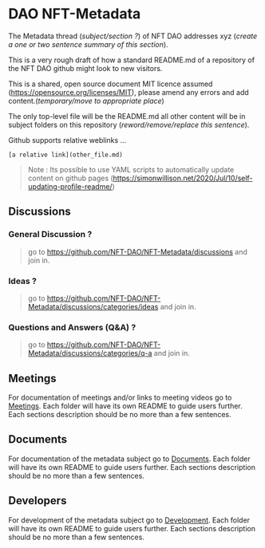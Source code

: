 # DAO NFT-Metadata

The Metadata thread (*subject/section ?*) of NFT DAO addresses xyz (*create a one or two sentence summary of this section*). 

This is a very rough draft of how a standard README.md of a repository of the NFT DAO github might look to new visitors. 

This is a shared, open source document MIT licence assumed (https://opensource.org/licenses/MIT), please amend any errors and add content.(*temporary/move to appropriate place*)

The only top-level file will be the README.md all other content will be in subject folders on this repository (*reword/remove/replace this sentence*).

Github supports relative weblinks ...

~~~
[a relative link](other_file.md)
~~~

> Note : Its possible to use YAML scripts to automatically update content on github pages (https://simonwillison.net/2020/Jul/10/self-updating-profile-readme/)

## Discussions

### General Discussion ?
> go to https://github.com/NFT-DAO/NFT-Metadata/discussions and join in.
### Ideas ?
> go to https://github.com/NFT-DAO/NFT-Metadata/discussions/categories/ideas and join in.
### Questions and Answers (Q&A) ?
> go to https://github.com/NFT-DAO/NFT-Metadata/discussions/categories/q-a and join in.

## Meetings

For documentation of meetings and/or links to meeting videos go to [Meetings](/Meetings). Each folder will have its own README to guide users further. Each sections description should be no more than a few sentences.

## Documents

For documentation of the metadata subject go to [Documents](/Documents/). Each folder will have its own README to guide users further. Each sections description should be no more than a few sentences.

## Developers

For development of the metadata subject go to [Development](Development/). Each folder will have its own README to guide users further. Each sections description should be no more than a few sentences.
